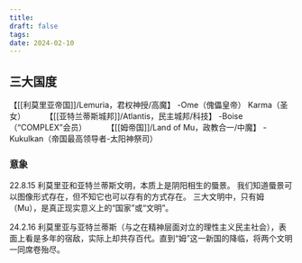 ```yaml
---
title: 
draft: false
tags: 
date: 2024-02-10
---
```


## 三大国度

【[[利莫里亚帝国]]/Lemuria，君权神授/高魔】
-Ome（傀儡皇帝）
Karma（圣女）
　　
【[[亚特兰蒂斯城邦]]/Atlantis，民主城邦/科技】
-Boise（“COMPLEX”会员）
　　
【[[姆帝国]]/Land of Mu，政教合一/中魔】
-Kukulkan（帝国最高领导者-太阳神祭司）


### 意象
22.8.15
利莫里亚和亚特兰蒂斯文明，本质上是阴阳相生的蜃景。
我们知道蜃景可以图像形式存在，但不知它也可以存有的方式存在。
三大文明中，只有姆（Mu），是真正现实意义上的“国家”或“文明”。

24.2.16
利莫里亚与亚特兰蒂斯（与之在精神层面对立的理性主义民主社会），表面上看是多年的宿敌，实际上却共存百代。直到“姆”这一新国的降临，将两个文明一同席卷殆尽。